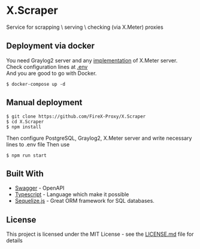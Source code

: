 # X.Scraper 

Service for scrapping \ serving \ checking (via X.Meter) proxies

## Deployment via docker

You need Graylog2 server and any [implementation](https://github.com/FireX-Proxy/X.Meter.Api) of X.Meter server.  
Check configuration lines at [.env](https://github.com/FireX-Proxy/X.Scraper/blob/master/.env)  
And you are good to go with Docker.
```
$ docker-compose up -d
```

## Manual deployment

```
$ git clone https://github.com/FireX-Proxy/X.Scraper
$ cd X.Scraper
$ npm install
```

Then configure PostgreSQL, Graylog2, X.Meter server and write necessary lines to .env file
Then use
```
$ npm run start
```

## Built With

* [Swagger](http://swagger.io) - OpenAPI
* [Typescript](https://www.typescriptlang.org/) - Language which make it possible
* [Sequelize.js](http://docs.sequelizejs.com/) - Great ORM framework for SQL databases.


## License

This project is licensed under the MIT License - see the [LICENSE.md](LICENSE.md) file for details